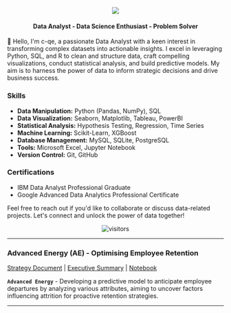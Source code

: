 
<div class='header'>
  <div class='icons' align='center'>
    <a href="https://skillicons.dev"><img src="https://skillicons.dev/icons?i=py,r,mysql,sqlite,postgres,c,vim,git,github,html,css,js,cpp"/></a>
  </div>
</div>

<body>
  <div class='title' align='center'>
   <h4>Data Analyst - Data Science Enthusiast - Problem Solver</h4> 
  </div>
</body>

👋 Hello, I'm c-qe, a passionate Data Analyst with a keen interest in transforming complex datasets into actionable insights. I excel in leveraging Python, SQL, and R to clean and structure data, craft compelling visualizations, conduct statistical analysis, and build predictive models. My aim is to harness the power of data to inform strategic decisions and drive business success.

### Skills
- **Data Manipulation:** Python (Pandas, NumPy), SQL
- **Data Visualization:** Seaborn, Matplotlib, Tableau, PowerBI
- **Statistical Analysis:** Hypothesis Testing, Regression, Time Series
- **Machine Learning:** Scikit-Learn, XGBoost
- **Database Management:** MySQL, SQLite, PostgreSQL
- **Tools:** Microsoft Excel, Jupyter Notebook
- **Version Control:** Git, GitHub

### Certifications
- IBM Data Analyst Professional Graduate
- Google Advanced Data Analytics Professional Certificate


Feel free to reach out if you'd like to collaborate or discuss data-related projects. Let's connect and unlock the power of data together!

<footer id='footer'>
  <div class='Visitor_Count' align='center'>
    <img alt="visitors" src="https://komarev.com/ghpvc/?username=c-qe7&style=flat&labelColor=red&logo=github&label=Profile+Views&color=58a6ff"/>
  </div>
</footer>

---

### Advanced Energy (AE) - Optimising Employee Retention
[Strategy Document](https://github.com/) | [Executive Summary](https://github.com/) | [Notebook](https://github.com/) 

**`Advanced Energy`**  - Developing a predictive model to anticipate employee departures by analyzing various attributes, aiming to uncover factors influencing attrition for proactive retention strategies.


---

    

